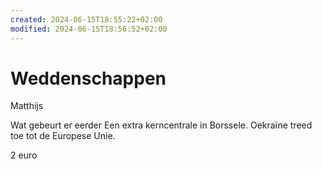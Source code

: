 ```yaml
---
created: 2024-06-15T18:55:22+02:00
modified: 2024-06-15T18:56:52+02:00
---
```


# Weddenschappen

Matthijs

Wat gebeurt er eerder
Een extra kerncentrale in Borssele.
Oekraïne treed toe tot de Europese Unie.

2 euro
